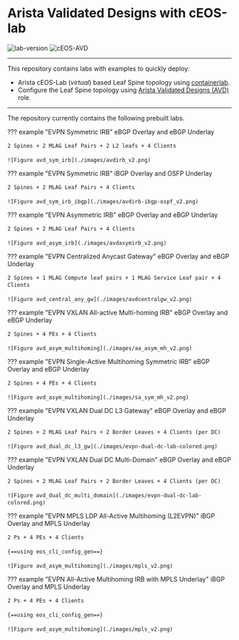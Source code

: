 # Arista Validated Designs with cEOS-lab

![lab-version](https://img.shields.io/github/v/release/arista-netdevops-community/avd-cEOS-Lab?color=brightgreen&logo=appveyor&style=for-the-badge)
![cEOS-AVD](https://img.shields.io/badge/AVD-cEOS-brightgreen?logo=appveyor&style=for-the-badge)

---

This repository contains labs with examples to quickly deploy:

* Arista cEOS-Lab (*virtual*) based Leaf Spine topology using [containerlab](https://containerlab.dev/).
* Configure the Leaf Spine topology using [Arista Validated Designs (AVD)](https://avd.arista.com/) role.

---

The repository currently contains the following prebuilt labs.

??? example "EVPN Symmetric IRB"
    eBGP Overlay and eBGP Underlay

    2 Spines + 2 MLAG Leaf Pairs + 2 L2 leafs + 4 Clients

    ![Figure avd_sym_irb](./images/avdirb_v2.png)

??? example "EVPN Symmetric IRB"
    iBGP Overlay and OSFP Underlay

    2 Spines + 2 MLAG Leaf Pairs + 4 Clients

    ![Figure avd_sym_irb_ibgp](./images/avdirb-ibgp-ospf_v2.png)

??? example "EVPN Asymmetric IRB"
    eBGP Overlay and eBGP Underlay

    2 Spines + 2 MLAG Leaf Pairs + 4 Clients

    ![Figure avd_asym_irb](./images/avdasymirb_v2.png)

??? example "EVPN Centralized Anycast Gateway"
    eBGP Overlay and eBGP Underlay

    2 Spines + 1 MLAG Compute leaf pairs + 1 MLAG Service Leaf pair + 4 Clients

    ![Figure avd_central_any_gw](./images/avdcentralgw_v2.png)

??? example "EVPN VXLAN All-active Multi-homing IRB"
    eBGP Overlay and eBGP Underlay

    2 Spines + 4 PEs + 4 Clients

    ![Figure avd_asym_multihoming](./images/aa_asym_mh_v2.png)

??? example "EVPN Single-Active Multihoming Symmetric IRB"
    eBGP Overlay and eBGP Underlay

    2 Spines + 4 PEs + 4 Clients

    ![Figure avd_asym_multihoming](./images/sa_sym_mh_v2.png)

??? example "EVPN VXLAN Dual DC L3 Gateway"
    eBGP Overlay and eBGP Underlay

    2 Spines + 2 MLAG Leaf Pairs + 2 Border Leaves + 4 Clients (per DC)

    ![Figure avd_dual_dc_l3_gw](./images/evpn-dual-dc-lab-colored.png)

??? example "EVPN VXLAN Dual DC Multi-Domain"
    eBGP Overlay and eBGP Underlay

    2 Spines + 2 MLAG Leaf Pairs + 2 Border Leaves + 4 Clients (per DC)

    ![Figure avd_dual_dc_multi_domain](./images/evpn-dual-dc-lab-colored.png)

??? example "EVPN MPLS LDP All-Active Multihoming (L2EVPN)"
    iBGP Overlay and MPLS Underlay

    2 Ps + 4 PEs + 4 Clients

    {==using eos_cli_config_gen==}

    ![Figure avd_asym_multihoming](./images/mpls_v2.png)

??? example "EVPN All-Active Multihoming IRB with MPLS Underlay"
    iBGP Overlay and MPLS Underlay

    2 Ps + 4 PEs + 4 Clients

    {==using eos_cli_config_gen==}

    ![Figure avd_asym_multihoming](./images/mpls_v2.png)
